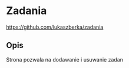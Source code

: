 # Zadania

https://github.com/lukaszberka/zadania

## Opis

Strona pozwala na dodawanie i usuwanie zadan
